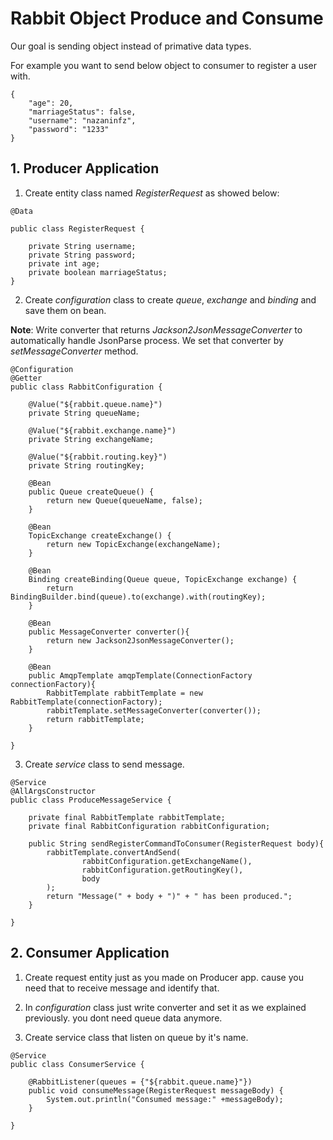 # Rabbit Object Produce and Consume

Our goal is sending object instead of primative data types.

For example you want to send below object to consumer to register a user with.

```
{
    "age": 20,
    "marriageStatus": false,
    "username": "nazaninfz",
    "password": "1233"
}
```
## 1. Producer Application
1. Create entity class named _RegisterRequest_ as showed below:
```
@Data

public class RegisterRequest {

    private String username;
    private String password;
    private int age;
    private boolean marriageStatus;
}
```
2. Create _configuration_ class to create _queue_, _exchange_ and _binding_ and save them on bean.
 
__Note__: Write converter that returns _Jackson2JsonMessageConverter_ to automatically handle JsonParse process. We set that converter by _setMessageConverter_ method. 

```
@Configuration
@Getter
public class RabbitConfiguration {

    @Value("${rabbit.queue.name}")
    private String queueName;

    @Value("${rabbit.exchange.name}")
    private String exchangeName;

    @Value("${rabbit.routing.key}")
    private String routingKey;

    @Bean
    public Queue createQueue() {
        return new Queue(queueName, false);
    }

    @Bean
    TopicExchange createExchange() {
        return new TopicExchange(exchangeName);
    }

    @Bean
    Binding createBinding(Queue queue, TopicExchange exchange) {
        return BindingBuilder.bind(queue).to(exchange).with(routingKey);
    }

    @Bean
    public MessageConverter converter(){
        return new Jackson2JsonMessageConverter();
    }

    @Bean
    public AmqpTemplate amqpTemplate(ConnectionFactory connectionFactory){
        RabbitTemplate rabbitTemplate = new RabbitTemplate(connectionFactory);
        rabbitTemplate.setMessageConverter(converter());
        return rabbitTemplate;
    }

}
```

3. Create _service_ class to send message.
```
@Service
@AllArgsConstructor
public class ProduceMessageService {

    private final RabbitTemplate rabbitTemplate;
    private final RabbitConfiguration rabbitConfiguration;

    public String sendRegisterCommandToConsumer(RegisterRequest body){
        rabbitTemplate.convertAndSend(
                rabbitConfiguration.getExchangeName(),
                rabbitConfiguration.getRoutingKey(),
                body
        );
        return "Message(" + body + ")" + " has been produced.";
    }

}
```

## 2. Consumer Application

1. Create request entity just as you made on Producer app. cause you need that to receive message and identify that.
 
2. In _configuration_ class just write converter and set it as we explained previously. you dont need queue data anymore.

3. Create service class that listen on queue by it's name.
```
@Service
public class ConsumerService {

    @RabbitListener(queues = {"${rabbit.queue.name}"})
    public void consumeMessage(RegisterRequest messageBody) {
        System.out.println("Consumed message:" +messageBody);
    }

}
```
